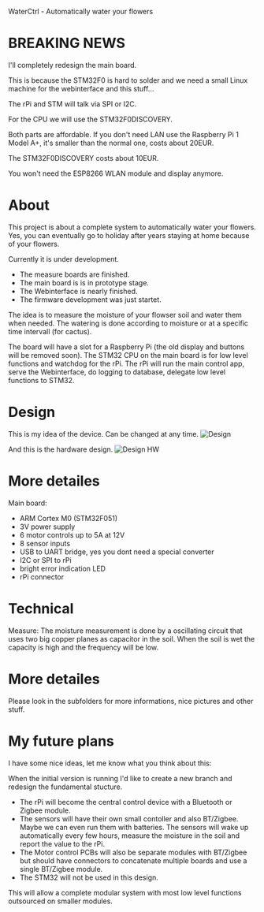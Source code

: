 WaterCtrl - Automatically water your flowers

# BREAKING NEWS
I'll completely redesign the main board.

This is because the STM32F0 is hard to solder and we need a
small Linux machine for the webinterface and this stuff...

The rPi and STM will talk via SPI or I2C.

For the CPU we will use the STM32F0DISCOVERY.

Both parts are affordable.
If you don't need LAN use the Raspberry Pi 1 Model A+,
it's smaller than the normal one, costs about 20EUR.

The STM32F0DISCOVERY costs about 10EUR.

You won't need the ESP8266 WLAN module and display anymore.


# About
This project is about a complete system to automatically
water your flowers. Yes, you can eventually go to holiday after years staying at home
because of your flowers.

Currently it is under development.
- The measure boards are finished.
- The main board is is in prototype stage.
- The Webinterface is nearly finished.
- The firmware development was just startet.

The idea is to measure the moisture of your flowser soil and
water them when needed. The watering is done according to moisture
or at a specific time intervall (for cactus).

The board will have a slot for a Raspberry Pi (the old display
and buttons will be removed soon).
The STM32 CPU on the main board is for low level functions and
watchdog for the rPi.
The rPi will run the main control app, serve the Webinterface,
do logging to database, delegate low level functions to STM32.

# Design
This is my idea of the device. Can be changed at any time.
![Design](https://cdn.rawgit.com/janhieber/WaterCtrl/master/doc/Design.svg)

And this is the hardware design.
![Design HW](https://cdn.rawgit.com/janhieber/WaterCtrl/master/doc/Design%20Hardware.svg)

# More detailes
Main board:
- ARM Cortex M0 (STM32F051)
- 3V power supply
- 6 motor controls up to 5A at 12V
- 8 sensor inputs
- USB to UART bridge, yes you dont need a special converter
- I2C or SPI to rPi
- bright error indication LED
- rPi connector

# Technical
Measure:
The moisture measurement is done by a oscillating circuit that uses two
big copper planes as capacitor in the soil.
When the soil is wet the capacity is high and the frequency will be low.

# More detailes
Please look in the subfolders for more informations,
nice pictures and other stuff.

# My future plans
I have some nice ideas, let me know what you think about this:

When the initial version is running I'd like to create a new branch
and redesign the fundamental stucture.
- The rPi will become the central control device with a Bluetooth or Zigbee
module.
- The sensors will have their own small contoller and also BT/Zigbee.
Maybe we can even run them with batteries. The sensors will wake up automatically every
few hours, measure the moisture in the soil and report the value to the rPi.
- The Motor control PCBs will also be separate modules with BT/Zigbee but should have
connectors to concatenate multiple boards and use a single BT/Zigbee module.
- The STM32 will not be used in this design.

This will allow a complete modular system with most low level functions outsourced on
smaller modules.